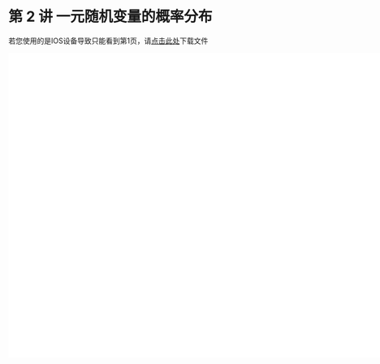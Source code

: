 # 第 2 讲 一元随机变量的概率分布

<object data="概率论与数理统计 第 2 讲.pdf" type="application/pdf" width="150%" height="800">
    <p>若您使用的是IOS设备导致只能看到第1页，请<a href="概率论与数理统计 第 2 讲.pdf">点击此处</a>下载文件</p>
    <iframe src="概率论与数理统计 第 2 讲.pdf#navpanes=0" width="500%" height="600" frameborder="0"></iframe>
    
</object>